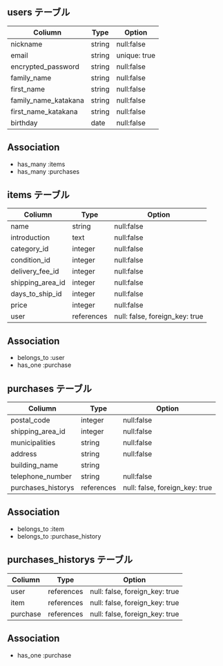
## users テーブル

  |  Coliumn           |  Type      | Option    |
  |------------        |--------    |--------   |
  |nickname            |string      |null:false |
  |email               |string      |unique: true |
  |encrypted_password  |string      |null:false |
  |family_name         |string      |null:false |
  |first_name          |string      |null:false |
  |family_name_katakana         |string      |null:false |
  |first_name_katakana          |string      |null:false |
  |birthday            |date    |null:false|
  
  ## Association
  - has_many :items
  - has_many :purchases

<!-- 
・usersテーブルが持っている情報
ニックネーム
メールアドレス
パスワード（６文字以上）→passwordカラムは削除。deviseのgemがあらかじめ用意しているencrypted_passwordを使用しているため。
パスワード（確認）
お名前(全角)
お名前カナ(全角)
生年月日  ここだけプルダウンして選択-->

## items テーブル

  |  Coliumn        |  Type     | Option    |
  |------------     |--------   |--------   |
  |name             |string     |null:false |
  |introduction     |text       |null:false |
  |category_id      |integer    | null:false |
  |condition_id     |integer    | null:false |
  |delivery_fee_id  |integer    |null:false |
  |shipping_area_id |integer    |null:false |
  |days_to_ship_id  |integer    |null:false |
  |price            |integer       |null:false |
  |user             | references| null: false, foreign_key: true |

  ## Association
  - belongs_to :user
  - has_one :purchase
  

<!-- ・itemsテーブルが持っている情報
商品画像→「active_storage」を使用するため、設計の段階から削除（理由はactive_storage導入時に自動でテーブルが生成されるからです）
商品名（４０文字まで）
商品の説明（１０００文字まで）

商品の詳細という大枠（これは情報ではない）
カテゴリー
商品の状態

配送についてという大枠（これは情報ではない）
配送料の負担
発送元の地域
発送までの日数 

販売価格という大枠（これは情報ではない）
価格　（価格を埋めれば自動的に販売手数料、利益入る仕組みユーザー自身は入力しない）
-->

## purchases テーブル

  |  Coliumn        |Type    | Option    |
  |------------     |--------|--------   |
  |postal_code      |integer  |null:false |
  |shipping_area_id      |integer  |null:false |
  |municipalities   |string  |null:false |
  |address          |string  |null:false |
  |building_name    |string  |           |
  |telephone_number |string  |null:false |
  |purchases_historys|references | null: false, foreign_key: true |
  
  ## Association
  - belongs_to :item
  - belongs_to    :purchase_history


<!-- 
・購入テーブルが持っている情報
クレジットカード情報入力という大枠（これは情報ではない）
カード情報→セキュリティの観点からデータベースに入れることができないため削除
有効期限→セキュリティの観点からデータベースに入れることができないため削除
セキュリティコード→セキュリティの観点からデータベースに入れることができないため削除

配送先入力という大枠（これは情報ではない）
郵便番号 
都道府県
市区町村
番地
建物名 →任意入力なのでオプションの箇所は空欄にした
電話番号
 -->

 ## purchases_historys テーブル

  |  Coliumn        |Type    | Option    |
  |------------     |--------|--------   |
  |user             | references | null: false, foreign_key: true |
  |item             | references | null: false, foreign_key: true |
  |purchase         | references | null: false, foreign_key: true |

  ## Association
  - has_one :purchase